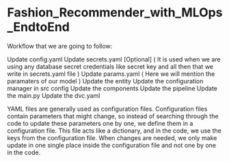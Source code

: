 # Fashion_Recommender_with_MLOps_EndtoEnd

Workflow that we are going to follow:

Update config.yaml
Update secrets.yaml [Optional] ( It is used when we are using any database secret credentials like secret key and all then that we write in secrets.yaml file )
Update params.yaml ( Here we will mention the paramaters of our model )
Update the entity
Update the configuration manager in src config
Update the components
Update the pipeline
Update the main.py
Update the dvc.yaml

YAML files are generally used as configuration files. Configuration files contain parameters that might change, so instead of searching through the code to update these parameters one by one, we define them in a configuration file. This file acts like a dictionary, and in the code, we use the keys from the configuration file. When changes are needed, we only make update in one single place inside the configuration file and not one by one in the code.
